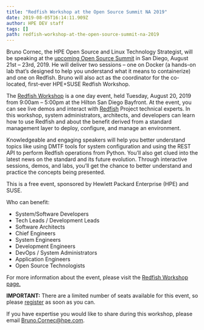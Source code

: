 ```yaml
---
title: "Redfish Workshop at the Open Source Summit NA 2019"
date: 2019-08-05T16:14:11.909Z
author: HPE DEV staff 
tags: []
path: redfish-workshop-at-the-open-source-summit-na-2019
---
```

Bruno Cornec, the HPE Open Source and Linux Technology Strategist, will be speaking at the [upcoming Open Source Summit](https://events.linuxfoundation.org/events/open-source-summit-north-america-2019/)  in San Diego, August 21st – 23rd, 2019. He will deliver two sessions – one on Docker (a hands-on lab that’s designed to help you understand what it means to containerize) and one on Redfish. Bruno will also act as the coordinator for the co-located, first-ever HPE+SUSE Redfish Workshop. 

The [Redfish Workshop](http://trac.project-builder.org/wiki/RedfishWSNA2019) is a one day event, held Tuesday, August 20, 2019 from 9:00am – 5:00pm at the Hilton San Diego Bayfront. At the event, you can see live demos and interact with [Redfish](https://en.wikipedia.org/wiki/Redfish_(specification)) Project technical experts. In this workshop, system administrators, architects, and developers can learn how to use Redfish and about the benefit derived from a standard management layer to deploy, configure, and manage an environment.

Knowledgeable and engaging speakers will help you better understand topics like using DMTF tools for system configuration and using the REST API to perform Redfish operations from Python. You’ll also get clued into the latest news on the standard and its future evolution. Through interactive sessions, demos, and labs, you’ll get the chance to better understand and practice the concepts being presented.

This is a free event, sponsored by Hewlett Packard Enterprise (HPE) and SUSE.

Who can benefit:
* System/Software Developers
* Tech Leads / Development Leads
* Software Architects
* Chief Engineers
* System Engineers
* Development Engineers
* DevOps / System Administrators
* Application Engineers
* Open Source Technologists

For more information about the event, please visit the [Redfish Workshop page.](http://trac.project-builder.org/wiki/RedfishWSNA2019)

__IMPORTANT:__ There are a limited number of seats available for this event, so please [register](https://framaforms.org/redfish-workshop-oss-na-2019-registration-form-1564098902) as soon as you can.

If you have expertise you would like to share during this workshop, please email <Bruno.Cornec@hpe.com>.
